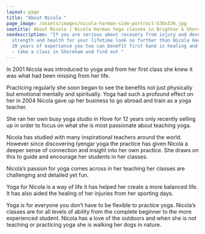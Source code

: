 ```yaml
---
layout: page
title: "About Nicola "
page_image: /assets/images/nicola-harman-side-portrait-536x536.jpg
seotitle: About Nicola | Nicola Harman Yoga classes in Brighton & Shoreham
seodescription: "If you are serious about recovery from injury and developing
  strength and health for your lifetime look no further than Nicola Harman. With
  20 years of experience you too can benefit first hand in healing and wellbeing
  - take a class in Shoreham and find out "
---
```

In 2001 Nicola was introduced to yoga and from her first class she knew it was what had been missing from her life. 

Practicing regularly she soon began to see the benefits not just physically but emotional mentally and spiritually. Yoga had such a profound effect on her in 2004 Nicola gave up her business to go abroad and train as a yoga teacher.

She ran her own busy yoga studio in Hove for 12 years only recently selling up in order to focus on what she is most passionate about teaching yoga.

Nicola has studied with many inspirational teachers around the world. However since discovering Iyengar yoga the practice has given Nicola a deeper sense of connection and insight into her own practice. She draws on this to guide and encourage her students in her classes.

Nicola’s passion for yoga comes across in her teaching her classes are challenging and detailed yet fun.

Yoga for Nicola is a way of life it has helped her create a more balanced life. It has also aided the healing of her injuries from her sporting days.

Yoga is for everyone you don’t have to be flexible to practice yoga. Nicola’s classes are for all levels of ability from the complete beginner to the more experienced student. Nicola has a love of the outdoors and when she is not teaching or practicing yoga she is walking her dogs in nature.